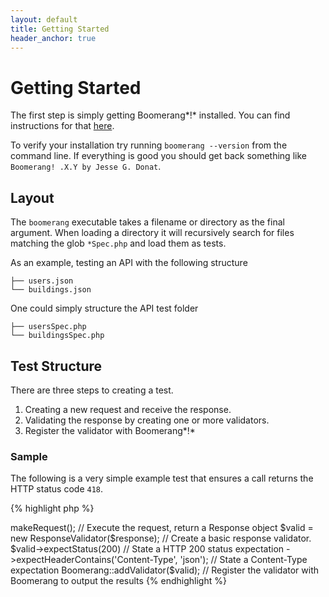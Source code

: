 ```yaml
---
layout: default
title: Getting Started
header_anchor: true
---
```


# Getting Started

The first step is simply getting Boomerang*!* installed. You can find instructions for that [here](install.html).

To verify your installation try running `boomerang --version` from the command line.  If everything is good you should get back something like `Boomerang! .X.Y by Jesse G. Donat`.

## Layout

The `boomerang` executable takes a filename or directory as the final argument.
When loading a directory it will recursively search for files matching the glob `*Spec.php` and load them as tests.

As an example, testing an API with the following structure
	
	├── users.json
	└── buildings.json
	
One could simply structure the API test folder

	
	├── usersSpec.php
	└── buildingsSpec.php
	
## Test Structure

There are three steps to creating a test.

1. Creating a new request and receive the response.
2. Validating the response by creating one or more validators.
3. Register the validator with Boomerang*!* 
	
### Sample

The following is a very simple example test that ensures a call returns the HTTP status code `418`. 
	
{% highlight php %}
<?php

namespace Boomerang;

$req      = new Request('http://httpbin.org/get'); // Create the API Request
$response = $req->makeRequest();                   // Execute the request, return a Response object

$valid = new ResponseValidator($response); // Create a basic response validator.
$valid->expectStatus(200)                  // State a HTTP 200 status expectation
      ->expectHeaderContains('Content-Type', 'json'); // State a Content-Type expectation

Boomerang::addValidator($valid); // Register the validator with Boomerang to output the results
{% endhighlight %}


